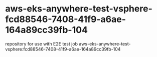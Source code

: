 # aws-eks-anywhere-test-vsphere-fcd88546-7408-41f9-a6ae-164a89cc39fb-104
repository for use with E2E test job aws-eks-anywhere-test-vsphere:fcd88546-7408-41f9-a6ae-164a89cc39fb-104
